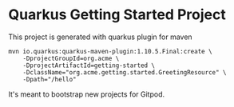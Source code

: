 # Quarkus Getting Started Project

This project is generated with quarkus plugin for maven

```
mvn io.quarkus:quarkus-maven-plugin:1.10.5.Final:create \
    -DprojectGroupId=org.acme \
    -DprojectArtifactId=getting-started \
    -DclassName="org.acme.getting.started.GreetingResource" \
    -Dpath="/hello"
```

It's meant to bootstrap new projects for Gitpod.